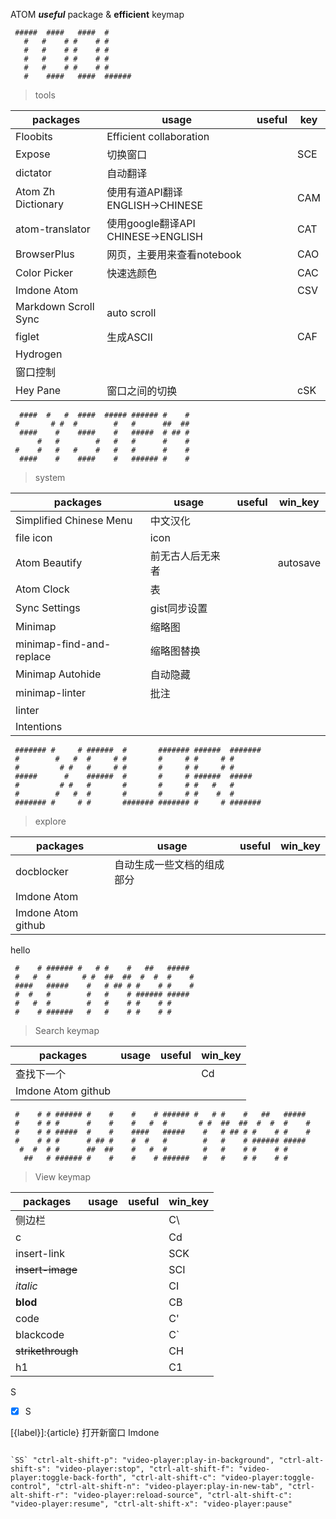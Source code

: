 ATOM **_useful_** package & **efficient** keymap

```
 #####  ####   ####  #
   #   #    # #    # #
   #   #    # #    # #
   #   #    # #    # #
   #   #    # #    # #
   #    ####   ####  ######
```

> tools

packages                   | usage                         | useful | key
-------------------------- | ----------------------------- | ------ | ---
Floobits                   | Efficient collaboration       |        |
Expose                     | 切换窗口                          |        | SCE
dictator                   | 自动翻译                          |        |
Atom Zh Dictionary         | 使用有道API翻译 ENGLISH→CHINESE     |        | CAM
atom-translator            | 使用google翻译API CHINESE→ENGLISH |        | CAT
BrowserPlus                | 网页，主要用来查看notebook             |        | CAO
Color Picker               | 快速选颜色                         |        | CAC
Imdone Atom                |                               |        | CSV
Markdown Scroll Sync       | auto scroll                   |        |
figlet                     | 生成ASCII                       |        | CAF
Hydrogen | | |
窗口控制|||
Hey Pane|窗口之间的切换||cSK


```
  ####  #   #  ####  ##### ###### #    #
 #       # #  #        #   #      ##  ##
  ####    #    ####    #   #####  # ## #
      #   #        #   #   #      #    #
 #    #   #   #    #   #   #      #    #
  ####    #    ####    #   ###### #    #
```

> system

packages                 | usage    | useful | win_key
------------------------ | -------- | ------ | --------
Simplified Chinese Menu  | 中文汉化     |        |
file icon                | icon     |        |
Atom Beautify            | 前无古人后无来者 |        | autosave
Atom Clock               | 表        |        |
Sync Settings            | gist同步设置 |        |
Minimap                  | 缩略图      |        |
minimap-find-and-replace | 缩略图替换    |
Minimap Autohide         | 自动隐藏     |
minimap-linter           | 批注       |
linter                   |          |
Intentions               |          |

```
 ####### #     # ######  #       ####### ######  #######
 #        #   #  #     # #       #     # #     # #
 #         # #   #     # #       #     # #     # #
 #####      #    ######  #       #     # ######  #####
 #         # #   #       #       #     # #   #   #
 #        #   #  #       #       #     # #    #  #
 ####### #     # #       ####### ####### #     # #######
```

> explore

packages           | usage         | useful | win_key
------------------ | ------------- | ------ | -------
docblocker         | 自动生成一些文档的组成部分 |        |
Imdone Atom        |               |        |
Imdone Atom github |               |        |

hello

```
 #    # ###### #   # #    #   ##   #####
 #   #  #       # #  ##  ##  #  #  #    #
 ####   #####    #   # ## # #    # #    #
 #  #   #        #   #    # ###### #####
 #   #  #        #   #    # #    # #
 #    # ######   #   #    # #    # #
```

> Search keymap

packages           | usage | useful | win_key
------------------ | ----- | ------ | -------
查找下一个              |       |        | Cd
Imdone Atom github |       |        |

```
 #    # # ###### #    #    #    # ###### #   # #    #   ##   #####
 #    # # #      #    #    #   #  #       # #  ##  ##  #  #  #    #
 #    # # #####  #    #    ####   #####    #   # ## # #    # #    #
 #    # # #      # ## #    #  #   #        #   #    # ###### #####
  #  #  # #      ##  ##    #   #  #        #   #    # #    # #
   ##   # ###### #    #    #    # ######   #   #    # #    # #
```

> View keymap

packages          | usage | useful | win_key
----------------- | ----- | ------ | -------
侧边栏               |       |        | C\
c                 |       |        | Cd
insert-link       |       |        | SCK
~~insert-image~~  |       |        | SCI
_italic_          |       |        | CI
**blod**          |       |        | CB
code              |       |        | C'
blackcode         |       |        | C`
~~strikethrough~~ |       |        | CH
h1                |       |        | C1

S

- [X] S

[{label}]:{article} 打开新窗口 Imdone

```(?:[\w- ]+)?\r?\nS;

`SS` "ctrl-alt-shift-p": "video-player:play-in-background", "ctrl-alt-shift-s": "video-player:stop", "ctrl-alt-shift-f": "video-player:toggle-back-forth", "ctrl-alt-shift-c": "video-player:toggle-control", "ctrl-alt-shift-n": "video-player:play-in-new-tab", "ctrl-alt-shift-r": "video-player:reload-source", "ctrl-alt-shift-c": "video-player:resume", "ctrl-alt-shift-x": "video-player:pause"
